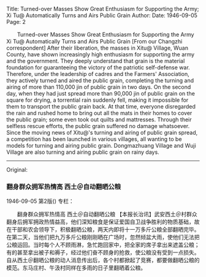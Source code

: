 Title: Turned-over Masses Show Great Enthusiasm for Supporting the Army; Xi Tu@ Automatically Turns and Airs Public Grain
Author:
Date: 1946-09-05
Page: 2

　　Turned-over Masses Show Great Enthusiasm for Supporting the Army
    Xi Tu@ Automatically Turns and Airs Public Grain
    [From our Changzhi correspondent] After their liberation, the masses in Xitu@ Village, Wuan County, have shown increasingly high enthusiasm for supporting the army and the government. They deeply understand that grain is the material foundation for guaranteeing the victory of the patriotic self-defense war. Therefore, under the leadership of cadres and the Farmers' Association, they actively turned and aired the public grain, completing the turning and airing of more than 110,000 jin of public grain in two days. On the second day, when they had just spread more than 90,000 jin of public grain on the square for drying, a torrential rain suddenly fell, making it impossible for them to transport the public grain back. At that time, everyone disregarded the rain and rushed home to bring out all the mats in their homes to cover the public grain; some even took out quilts and mattresses. Through their selfless rescue efforts, the public grain suffered no damage whatsoever.
    Since the moving news of Xitu@'s turning and airing of public grain spread, a competition has been launched in various villages, all wanting to be models for turning and airing public grain. Dongmazhuang Village and Wuji Village are also turning and airing public grain on rainy days.



<hr /> 

Original: 


### 翻身群众拥军热情高  西土＠自动翻晒公粮

1946-09-05
第2版()
专栏：

　　翻身群众拥军热情高
    西土＠自动翻晒公粮
    【本报长治讯】武安西土＠村群众翻身后拥军拥政热情益高，他们深知粮食是保证爱国自卫战争胜利的物质基础，故在干部和农会领导下，积极翻晒公粮，两天内即将十一万多斤公粮全部翻晒完毕。在第二天，当他们把九万多斤公粮刚刚晒在广场时，忽然倾盆大雨，使他们无法把公粮运回。当时每个人不顾雨淋，急忙跑回家中，把全家的席子拿出来遮盖公粮；有的甚至拿出被子和褥子，经过他们奋不顾身的抢救，使公粮没有受到一点损失。
    自从西土＠翻晒公粮的动人消息传出后，各个村都掀起了竞赛，都要做翻晒公粮的模范。东马庄村、午汲村同样在多雨的日子里翻晒着公粮。
